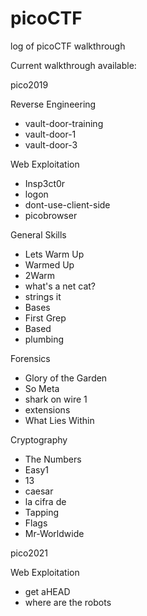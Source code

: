 # picoCTF
log of picoCTF walkthrough

Current walkthrough available:

pico2019

Reverse Engineering
- vault-door-training
- vault-door-1
- vault-door-3

Web Exploitation
- Insp3ct0r
- logon
- dont-use-client-side
- picobrowser

General Skills
- Lets Warm Up
- Warmed Up
- 2Warm
- what's a net cat?
- strings it
- Bases
- First Grep
- Based
- plumbing

Forensics
- Glory of the Garden
- So Meta
- shark on wire 1
- extensions
- What Lies Within 

Cryptography
- The Numbers
- Easy1
- 13
- caesar
- la cifra de
- Tapping
- Flags
- Mr-Worldwide

pico2021

Web Exploitation
- get aHEAD
- where are the robots

